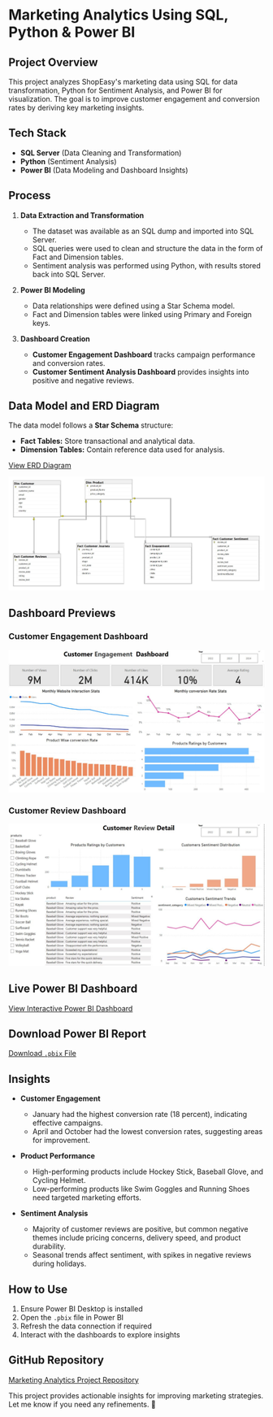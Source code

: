 # Marketing Analytics Using SQL, Python & Power BI  

## Project Overview  
This project analyzes ShopEasy's marketing data using SQL for data transformation, Python for Sentiment Analysis, and Power BI for visualization. The goal is to improve customer engagement and conversion rates by deriving key marketing insights.  

## Tech Stack  
- **SQL Server** (Data Cleaning and Transformation)  
- **Python** (Sentiment Analysis)  
- **Power BI** (Data Modeling and Dashboard Insights)  

## Process  
1. **Data Extraction and Transformation**  
   - The dataset was available as an SQL dump and imported into SQL Server.  
   - SQL queries were used to clean and structure the data in the form of Fact and Dimension tables.  
   - Sentiment analysis was performed using Python, with results stored back into SQL Server.  

2. **Power BI Modeling**  
   - Data relationships were defined using a Star Schema model.  
   - Fact and Dimension tables were linked using Primary and Foreign keys.  

3. **Dashboard Creation**  
   - **Customer Engagement Dashboard** tracks campaign performance and conversion rates.  
   - **Customer Sentiment Analysis Dashboard** provides insights into positive and negative reviews.  

## Data Model and ERD Diagram  
The data model follows a **Star Schema** structure:  
- **Fact Tables:** Store transactional and analytical data.  
- **Dimension Tables:** Contain reference data used for analysis.  

[View ERD Diagram](https://github.com/awsjvd/Marketing-Analytics-Project/blob/main/ERD/ERD.JPG)  

![ERD Diagram](https://github.com/awsjvd/Marketing-Analytics-Project/blob/main/ERD/ERD.JPG)  

## Dashboard Previews  
### Customer Engagement Dashboard  
![Customer Engagement Dashboard](https://raw.githubusercontent.com/awsjvd/Marketing-Analytics-Project/main/Power%20BI/Customer_Engagement.JPG)  

### Customer Review Dashboard  
![Customer Review Dashboard](https://raw.githubusercontent.com/awsjvd/Marketing-Analytics-Project/main/Power%20BI/Customer_Review.JPG)  

## Live Power BI Dashboard  
[View Interactive Power BI Dashboard](https://app.powerbi.com/view?reportId=your_report_id)  

## Download Power BI Report  
[Download `.pbix` File](https://github.com/awsjvd/Marketing-Analytics-Project/blob/main/Power%20BI/Marketing_Analytics.pbix)  

## Insights  
- **Customer Engagement**  
  - January had the highest conversion rate (18 percent), indicating effective campaigns.  
  - April and October had the lowest conversion rates, suggesting areas for improvement.  

- **Product Performance**  
  - High-performing products include Hockey Stick, Baseball Glove, and Cycling Helmet.  
  - Low-performing products like Swim Goggles and Running Shoes need targeted marketing efforts.  

- **Sentiment Analysis**  
  - Majority of customer reviews are positive, but common negative themes include pricing concerns, delivery speed, and product durability.  
  - Seasonal trends affect sentiment, with spikes in negative reviews during holidays.  

## How to Use  
1. Ensure Power BI Desktop is installed  
2. Open the `.pbix` file in Power BI  
3. Refresh the data connection if required  
4. Interact with the dashboards to explore insights  

## GitHub Repository  
[Marketing Analytics Project Repository](https://github.com/awsjvd/Marketing-Analytics-Project)  

This project provides actionable insights for improving marketing strategies. Let me know if you need any refinements. 🚀
